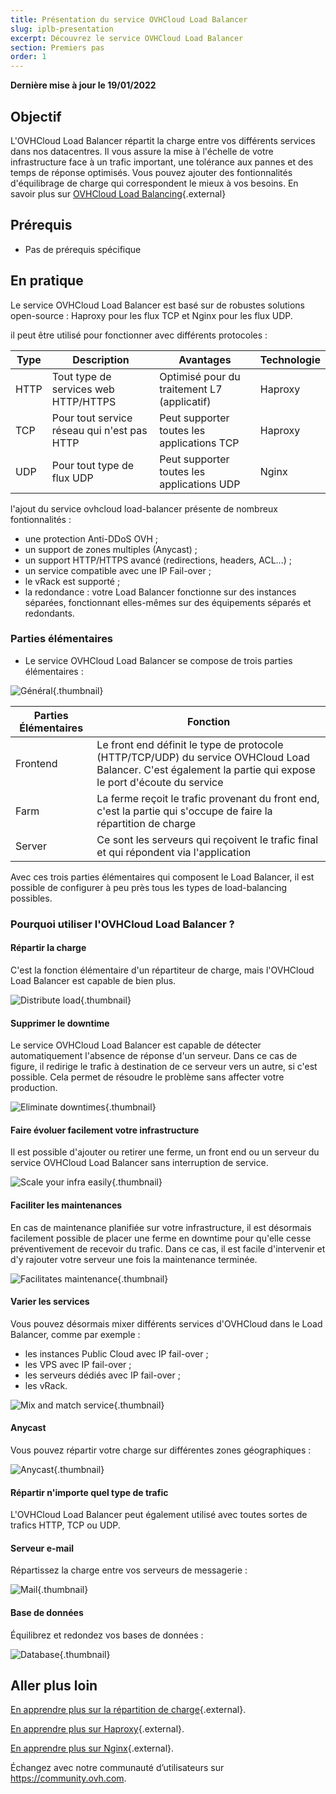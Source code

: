 ```yaml
---
title: Présentation du service OVHCloud Load Balancer
slug: iplb-presentation
excerpt: Découvrez le service OVHCloud Load Balancer
section: Premiers pas
order: 1
---
```


**Dernière mise à jour le 19/01/2022**

## Objectif

L'OVHCloud Load Balancer répartit la charge entre vos différents services dans nos datacentres. Il vous assure la mise à l'échelle de votre infrastructure face à un trafic important, une tolérance aux pannes et des temps de réponse optimisés.
Vous pouvez ajouter des fontionnalités d'équilibrage de charge qui correspondent le mieux à vos besoins.
En savoir plus sur [OVHCloud Load Balancing](https://www.ovh.com/fr/solutions/load-balancer/){.external}


## Prérequis

- Pas de prérequis spécifique


## En pratique

 
Le service OVHCloud Load Balancer est basé sur de robustes solutions open-source : Haproxy pour les flux TCP et Nginx pour les flux UDP.

il peut être utilisé pour fonctionner avec différents protocoles :

|Type|Description|Avantages|Technologie|
|---|---|---|---|
|HTTP|Tout type de services web HTTP/HTTPS|Optimisé pour du traitement L7 (applicatif)|Haproxy|
|TCP|Pour tout service réseau qui n'est pas HTTP|Peut supporter toutes les applications TCP|Haproxy|
|UDP|Pour tout type de flux UDP|Peut supporter toutes les applications UDP|Nginx|

l'ajout du service ovhcloud load-balancer présente de nombreux fontionnalités :
 - une protection Anti-DDoS OVH ;
 - un support de zones multiples (Anycast) ;
 - un support HTTP/HTTPS avancé (redirections, headers, ACL...) ;
 - un service compatible avec une IP Fail-over ;
 - le vRack est supporté ;
 - la redondance : votre Load Balancer fonctionne sur des instances séparées, fonctionnant elles-mêmes sur des équipements séparés et redondants.

### Parties élémentaires

- Le service OVHCloud Load Balancer se compose de trois parties élémentaires :

![Général](images/diag_gen.png){.thumbnail}

|Parties Élémentaires|Fonction|
|---|---|
|Frontend|Le front end définit le type de protocole (HTTP/TCP/UDP) du service OVHCloud Load Balancer. C'est également la partie qui expose le port d'écoute du service|
|Farm|La ferme reçoit le trafic provenant du front end, c'est la partie qui s'occupe de faire la répartition de charge|
|Server|Ce sont les serveurs qui reçoivent le trafic final et qui répondent via l'application|

Avec ces trois parties élémentaires qui composent le Load Balancer, il est possible de configurer à peu près tous les types de load-balancing possibles.


### Pourquoi utiliser l'OVHCloud Load Balancer ?

#### Répartir la charge

C'est la fonction élémentaire d'un répartiteur de charge, mais l'OVHCloud Load Balancer est capable de bien plus.

![Distribute load](images/distribute_load.png){.thumbnail}

#### Supprimer le downtime

Le service OVHCloud Load Balancer est capable de détecter automatiquement l'absence de réponse d'un serveur. Dans ce cas de figure, il redirige le trafic à destination de ce serveur vers un autre, si c'est possible. Cela permet de résoudre le problème sans affecter votre production.

![Eliminate downtimes](images/eliminate_downtimes.png){.thumbnail}

#### Faire évoluer facilement votre infrastructure

Il est possible d'ajouter ou retirer une ferme, un front end ou un serveur du service OVHCloud Load Balancer sans interruption de service.

![Scale your infra easily](images/facilitate_maintenance.png){.thumbnail}


#### Faciliter les maintenances

En cas de maintenance planifiée sur votre infrastructure, il est désormais facilement possible de placer une ferme en downtime pour qu'elle cesse préventivement de recevoir du trafic. Dans ce cas, il est facile d'intervenir et d'y rajouter votre serveur une fois la maintenance terminée.

![Facilitates maintenance](images/scale_easily.png){.thumbnail}


#### Varier les services

Vous pouvez désormais mixer différents services d'OVHCloud dans le Load Balancer, comme par exemple :

- les instances Public Cloud avec IP fail-over ;
- les VPS avec IP fail-over ;
- les serveurs dédiés avec IP fail-over ;
- les vRack.

![Mix and match service](images/mix_and_match.png){.thumbnail}

#### Anycast

Vous pouvez répartir votre charge sur différentes zones géographiques :

![Anycast](images/anycast.png){.thumbnail}


#### Répartir n'importe quel type de trafic

L'OVHCloud Load Balancer peut également utilisé avec toutes sortes de trafics HTTP, TCP ou UDP.


#### Serveur e-mail

Répartissez la charge entre vos serveurs de messagerie :

![Mail](images/mail.png){.thumbnail}


#### Base de données

Équilibrez et redondez vos bases de données :

![Database](images/database.png){.thumbnail}


## Aller plus loin

[En apprendre plus sur la répartition de charge](https://fr.wikipedia.org/wiki/Repartition_de_charge){.external}.

[En apprendre plus sur Haproxy](http://www.haproxy.org/#desc){.external}.

[En apprendre plus sur Nginx](https://fr.wikipedia.org/wiki/Nginx){.external}.

Échangez avec notre communauté d’utilisateurs sur <https://community.ovh.com>.
